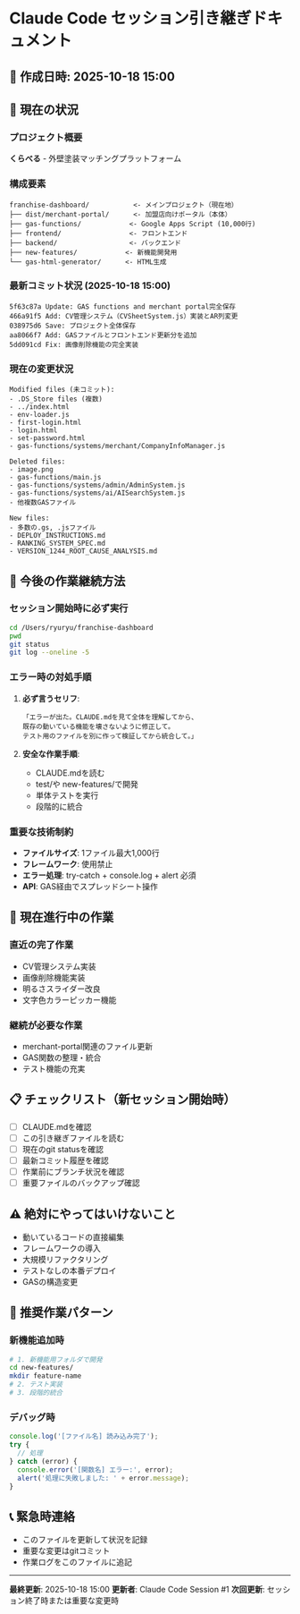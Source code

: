 # Claude Code セッション引き継ぎドキュメント

## 📅 作成日時: 2025-10-18 15:00

## 🎯 現在の状況

### プロジェクト概要
**くらべる** - 外壁塗装マッチングプラットフォーム

### 構成要素
```
franchise-dashboard/           <- メインプロジェクト（現在地）
├── dist/merchant-portal/      <- 加盟店向けポータル（本体）
├── gas-functions/            <- Google Apps Script (10,000行)
├── frontend/                 <- フロントエンド
├── backend/                  <- バックエンド
├── new-features/            <- 新機能開発用
└── gas-html-generator/      <- HTML生成
```

### 最新コミット状況 (2025-10-18 15:00)
```
5f63c87a Update: GAS functions and merchant portal完全保存
466a91f5 Add: CV管理システム（CVSheetSystem.js）実装とAR列変更
038975d6 Save: プロジェクト全体保存
aa8066f7 Add: GASファイルとフロントエンド更新分を追加
5dd091cd Fix: 画像削除機能の完全実装
```

### 現在の変更状況
```
Modified files (未コミット):
- .DS_Store files (複数)
- ../index.html
- env-loader.js
- first-login.html
- login.html
- set-password.html
- gas-functions/systems/merchant/CompanyInfoManager.js

Deleted files:
- image.png
- gas-functions/main.js
- gas-functions/systems/admin/AdminSystem.js
- gas-functions/systems/ai/AISearchSystem.js
- 他複数GASファイル

New files:
- 多数の.gs, .jsファイル
- DEPLOY_INSTRUCTIONS.md
- RANKING_SYSTEM_SPEC.md
- VERSION_1244_ROOT_CAUSE_ANALYSIS.md
```

## 🧭 今後の作業継続方法

### セッション開始時に必ず実行
```bash
cd /Users/ryuryu/franchise-dashboard
pwd
git status
git log --oneline -5
```

### エラー時の対処手順
1. **必ず言うセリフ**:
   ```
   「エラーが出た。CLAUDE.mdを見て全体を理解してから、
   既存の動いている機能を壊さないように修正して。
   テスト用のファイルを別に作って検証してから統合して。」
   ```

2. **安全な作業手順**:
   - CLAUDE.mdを読む
   - test/や new-features/で開発
   - 単体テストを実行
   - 段階的に統合

### 重要な技術制約
- **ファイルサイズ**: 1ファイル最大1,000行
- **フレームワーク**: 使用禁止
- **エラー処理**: try-catch + console.log + alert 必須
- **API**: GAS経由でスプレッドシート操作

## 🔧 現在進行中の作業

### 直近の完了作業
- CV管理システム実装
- 画像削除機能実装
- 明るさスライダー改良
- 文字色カラーピッカー機能

### 継続が必要な作業
- merchant-portal関連のファイル更新
- GAS関数の整理・統合
- テスト機能の充実

## 📋 チェックリスト（新セッション開始時）

- [ ] CLAUDE.mdを確認
- [ ] この引き継ぎファイルを読む
- [ ] 現在のgit statusを確認
- [ ] 最新コミット履歴を確認
- [ ] 作業前にブランチ状況を確認
- [ ] 重要ファイルのバックアップ確認

## ⚠️ 絶対にやってはいけないこと

- 動いているコードの直接編集
- フレームワークの導入
- 大規模リファクタリング
- テストなしの本番デプロイ
- GASの構造変更

## 🚀 推奨作業パターン

### 新機能追加時
```bash
# 1. 新機能用フォルダで開発
cd new-features/
mkdir feature-name
# 2. テスト実装
# 3. 段階的統合
```

### デバッグ時
```javascript
console.log('[ファイル名] 読み込み完了');
try {
  // 処理
} catch (error) {
  console.error('[関数名] エラー:', error);
  alert('処理に失敗しました: ' + error.message);
}
```

## 📞 緊急時連絡
- このファイルを更新して状況を記録
- 重要な変更はgitコミット
- 作業ログをこのファイルに追記

---
**最終更新**: 2025-10-18 15:00
**更新者**: Claude Code Session #1
**次回更新**: セッション終了時または重要な変更時